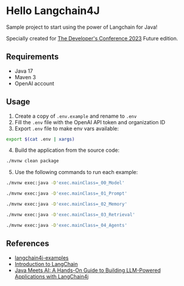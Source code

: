 # Hello Langchain4J

Sample project to start using the power of Langchain for Java! 

Specially created for [The Developer's Conference 2023](https://thedevconf.com/tdc/2023/future/) Future edition.

## Requirements
- Java 17
- Maven 3
- OpenAI account

## Usage

1. Create a copy of `.env.example` and rename to `.env`
2. Fill the `.env` file with the OpenAI API token and organization ID
3. Export `.env` file to make env vars available:
```bash
export $(cat .env | xargs)
```
4. Build the application from the source code:
```bash
./mvnw clean package
```
5. Use the following commands to run each example:
```bash
./mvnw exec:java -D'exec.mainClass=_00_Model'

./mvnw exec:java -D'exec.mainClass=_01_Prompt'

./mvnw exec:java -D'exec.mainClass=_02_Memory'

./mvnw exec:java -D'exec.mainClass=_03_Retrieval'

./mvnw exec:java -D'exec.mainClass=_04_Agents'
```

## References
- [langchain4j-examples](https://github.com/langchain4j/langchain4j-examples)
- [Introduction to LangChain](https://www.baeldung.com/java-langchain-basics)
- [Java Meets AI: A Hands-On Guide to Building LLM-Powered Applications with LangChain4j](https://devoxx.be/talk/?id=34002)